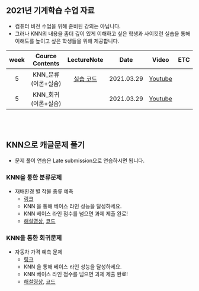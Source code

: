 ## 2021년 기계학습 수업 자료
- 컴퓨터 비전 수업을 위해 준비된 강의는 아닙니다. 
- 그러나 KNN의 내용을 좀더 깊이 있게 이해하고 싶은 학생과 사이킷런 실습을 통해 이해도를 높이고 싶은 학생들을 위해 제공합니다.

| week | Cource Contents | LectureNote | Date |  Video | ETC | 
|:---:|:---:|:---:|:---:|:---:|:---:| 
| 5 | KNN_분류 (이론+실습) | [실습 코드](https://github.com/sejongresearch/2021.MachineLearning/blob/main/Labs/5%EC%A3%BC%EC%B0%A8/5%E1%84%8C%E1%85%AE%E1%84%8E%E1%85%A1_KNN.ipynb)  | 2021.03.29 | [Youtube](https://youtu.be/n3SYfSUB11E) | |
| 5 | KNN_회귀 (이론+실습) |  | 2021.03.29 | [Youtube](https://youtu.be/w5RWGz5BxBY) |  |

<br><br>

## KNN으로 캐글문제 풀기
- 문제 풀이 연습은 Late submission으로 연습하시면 됩니다.

### KNN을 통한 분류문제 
- 재배환경 별 작물 종류 예측
  - [링크](https://www.kaggle.com/t/c70d8464ca5644ff895eb42b6b26c527)
  - KNN 을 통해 베이스 라인 성능을 달성하세요.
  - KNN 베이스 라인 점수를 넘으면 과제 제출 완료!
  - [해설영상](https://youtu.be/sNN3pf5POm0), [코드](https://www.kaggle.com/c/2021-ml-p3/code)
 
### KNN을 통한 회귀문제
- 자동차 가격 예측 문제
  - [링크](https://www.kaggle.com/t/644c4141565843d5a7d46873bffc2679)
  - KNN 을 통해 베이스 라인 성능을 달성하세요.
  - KNN 베이스 라인 점수를 넘으면 과제 제출 완료! 
  - [해설영상](https://youtu.be/EI3zVebwjGw), [코드](https://www.kaggle.com/c/2021-ml-p6/code)

